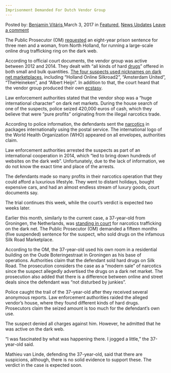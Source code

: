```yaml
---
Imprisonment Demanded For Dutch Vendor Group
---
```

<article class="post-listing post-18420 post type-post status-publish format-standard has-post-thumbnail hentry 
 tag-demanded tag-dutch tag-group tag-imprisonment tag-vendor">
<div class="post-inner">
<span>Posted by: <a href="https://www.deepdotweb.com/author/benjaminvi/" title="">Benjamin Vitáris </a></span>
<span>March 3, 2017</span>
<span>in <a href="https://www.deepdotweb.com/category/deepdot-news/" rel="category tag">Featured</a>, <a href="https://www.deepdotweb.com/category/news-updates/" rel="category tag">News Updates</a></span>
<span><a href="https://www.deepdotweb.com/2017/03/03/imprisonment-demanded-for-dutch-vendor-group/#respond">Leave a comment</a></span>


<p>The Public Prosecutor (OM) <a href="http://www.emerce.nl/nieuws/gevangenisstraffen-geist-grootschalige-online-drugshandel">requested</a> an eight-year prison sentence for three men and a woman, from North Holland, for running a large-scale online drug trafficking ring on the dark web.</p>
<p>According to official court documents, the vendor group was active between 2012 and 2014. They dealt with “all kinds of hard <a href="https://www.deepdotweb.com/tag/drugs/">drugs</a>” offered in both small and bulk quantities. <a href="https://www.deepdotweb.com/2015/06/09/5-arrested-dutch-vendors-for-pre-trial-detention/">The four suspects used nicknames on dark net marketplaces</a>, including “Holland Online Silkroad2”, “Amsterdam United”, “TheHeineken”, and “Albert Heijn”. In addition to that, the court heard that the vendor group produced their own <a href="https://www.deepdotweb.com/tag/ecstasy/">ecstasy</a>.</p>
<p>Law enforcement authorities stated that the vendor shop was a “huge international character” on dark net markets. During the house search of one of the suspects, police seized 420,000 euros of cash, which they believe that were “pure profits” originating from the illegal narcotics trade.</p>
<p>According to police information, the defendants sent the <a href="https://www.deepdotweb.com/tag/narcotics/">narcotics</a> in packages internationally using the postal service. The international logo of the World Health Organization (WHO) appeared on all envelopes, authorities claim.</p>
<p>Law enforcement authorities arrested the suspects as part of an international cooperation in 2014, which “led to bring down hundreds of websites on the dark web”. Unfortunately, due to the lack of information, we do not know the exact time and place of the arrests.</p>
<p>The defendants made so many profits in their narcotics operation that they could afford a luxurious lifestyle. They went to distant holidays, bought expensive cars, and had an almost endless stream of luxury goods, court documents say.</p>
<p>The trial continues this week, while the court’s verdict is expected two weeks later.</p>
<p>Earlier this month, similarly to the current case, a 37-year-old from Groningen, the Netherlands, was <a href="https://www.deepdotweb.com/2017/02/08/dutch-silk-road-narcotics-vendor-faces-prison/">standing in court</a> for narcotics trafficking on the dark net. The Public Prosecutor (OM) demanded a fifteen months (five suspended) sentence for the suspect, who sold drugs on the infamous Silk Road Marketplace.</p>
<p>According to the OM, the 37-year-old used his own room in a residential building on the Oude Boteringestraat in Groningen as his base of operations. Authorities claim that the defendant sold hard drugs on Silk Road. The prosecution considers the case as a “modern sale” of narcotics since the suspect allegedly advertised the drugs on a dark net market. The prosecution also added that there is a difference between online and street deals since the defendant was “not disturbed by junkies”.</p>
<p>Police caught the trail of the 37-year-old after they received several anonymous reports. Law enforcement authorities raided the alleged vendor’s house, where they found different kinds of hard drugs. Prosecutors claim the seized amount is too much for the defendant’s own use.</p>
<p>The suspect denied all charges against him. However, he admitted that he was active on the dark web.</p>
<p>“I was fascinated by what was happening there. I jogged a little,” the 37-year-old said.</p>
<p>Mathieu van Linde, defending the 37-year-old, said that there are suspicions, although, there is no solid evidence to support these. The verdict in the case is expected soon.</p>
</div>
<span style="display:none"><a href="https://www.deepdotweb.com/tag/demanded/" rel="tag">demanded</a> <a href="https://www.deepdotweb.com/tag/dutch/" rel="tag">dutch</a> <a href="https://www.deepdotweb.com/tag/group/" rel="tag">group</a> <a href="https://www.deepdotweb.com/tag/imprisonment/" rel="tag">imprisonment</a> <a href="https://www.deepdotweb.com/tag/vendor/" rel="tag">vendor</a></span> <span style="display:none" class="updated">2017-03-03<a href="https://www.deepdotweb.com/author/benjaminvi/" title="Posts by Benjamin Vitáris" rel="author">Benjamin Vitáris</a></strong></div>
</div>
</article>

